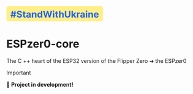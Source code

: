 [![Stand With Ukraine](https://raw.githubusercontent.com/vshymanskyy/StandWithUkraine/main/badges/StandWithUkraine.svg)](https://stand-with-ukraine.pp.ua)

# ESPzer0-core
The C ++ heart of the ESP32 version of the Flipper Zero ➜ the ESPzer0

> [!IMPORTANT]
> **🚀 Project in development!**